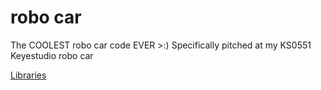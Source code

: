 # robo car
 The COOLEST robo car code EVER >:) Specifically pitched at my KS0551 Keyestudio robo car

[Libraries](https://www.dropbox.com/sh/sdlgtym49vvh0qx/AADEx_4IiABLLvVA_lS9U_mHa/Libraries?dl=0&subfolder_nav_tracking=1)
